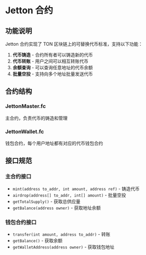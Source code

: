 # Jetton 合约

## 功能说明

Jetton 合约实现了 TON 区块链上的可替换代币标准，支持以下功能：

1. **代币铸造** - 合约所有者可以铸造新的代币
2. **代币转账** - 用户之间可以相互转账代币
3. **余额查询** - 可以查询任意地址的代币余额
4. **批量空投** - 支持向多个地址批量发送代币

## 合约结构

### JettonMaster.fc
主合约，负责代币的铸造和管理

### JettonWallet.fc
钱包合约，每个用户地址都有对应的代币钱包合约

## 接口规范

### 主合约接口
- `mint(address to_addr, int amount, address ref)` - 铸造代币
- `airdrop(address[] to_addr, int[] amount)` - 批量空投
- `getTotalSupply()` - 获取总供应量
- `getBalance(address owner)` - 获取地址余额

### 钱包合约接口
- `transfer(int amount, address to_addr)` - 转账
- `getBalance()` - 获取余额
- `getWalletAddress(address owner)` - 获取钱包地址